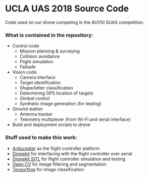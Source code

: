 # UCLA UAS 2018 Source Code
Code used on our drone competing in the AUVSI SUAS competition.

### What is contained in the repository:
 * Control code
    * Mission planning & surveying
    * Collision avoidance
    * Flight simulation
    * Failsafe
 * Vision code
    * Camera interface
    * Target identification
    * Shape/letter classification
    * Determining GPS location of targets
    * Gimbal control
    * Synthetic image generation (for testing)
 * Ground station
    * Antenna tracker
    * Telemetry multiplexer (from Wi-Fi and serial interface)
 * Build and deployment scripts to drone

### Stuff used to make this work:
 * [Arducopter](https://github.com/ArduPilot/ardupilot/tree/master/ArduCopter) as the flight controller platform
 * [Dronekit](https://github.com/dronekit/dronekit-python) for interfacing with the flight controller over serial
 * [Dronekit SITL](https://github.com/dronekit/dronekit-sitl) for flight controller simulation and testing
 * [Open CV](https://github.com/opencv/opencv) for image filtering and segmentation
 * [Tensorflow](https://github.com/tensorflow/tensorflow) for image classification

